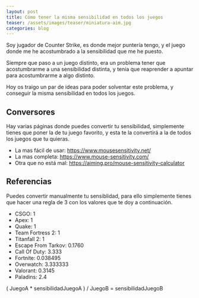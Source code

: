 ```yaml
---
layout: post
title: Cómo tener la misma sensibilidad en todos los juegos
teaser: /assets/images/teaser/miniatura-aim.jpg
categories: blog
---
```

Soy jugador de Counter Strike, es donde mejor puntería tengo, y el juego donde me he acostumbrado a la sensibilidad que me he puesto.

Siempre que paso a un juego distinto, era un problema tener que acostumbrarme a una sensibilidad distinta, y tenía que reaprender a apuntar para acostumbrarme a algo distinto.

Hoy os traigo un par de ideas para poder solventar este problema, y conseguir la misma sensibilidad en todos los juegos.

## Conversores

Hay varias páginas donde puedes convertir tu sensibilidad, simplemente tienes que poner la de tu juego favorito, y esta te la convertirá a la de todos los juegos que tu quieras.

- La mas fácil de usar: <https://www.mousesensitivity.net/>
- La mas completa: <https://www.mouse-sensitivity.com/>
- Otra que no está mal: <https://aiming.pro/mouse-sensitivity-calculator>

## Referencias

Puedes convertir manualmente tu sensiblidad, para ello simplemente tienes que hacer una regla de 3 con los valores que te doy a continuación.

- CSGO: 1
- Apex: 1
- Quake: 1
- Team Fortress 2: 1
- Titanfall 2: 1
- Escape From Tarkov: 0.1760
- Call Of Duty: 3.333
- Fortnite: 0.038495
- Overwatch: 3.333333
- Valorant: 0.3145
- Paladins: 2.4

( JuegoA * sensibilidadJuegoA ) / JuegoB = sensibilidadJuegoB